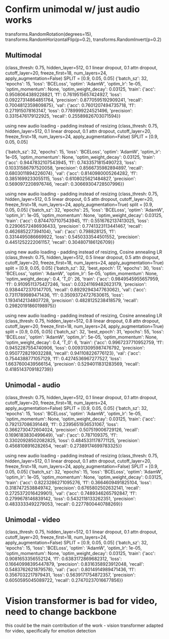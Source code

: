 # Confirm unimodal w/ just audio works

transforms.RandomRotation(degrees=15),
transforms.RandomHorizontalFlip(p=0.2),
transforms.RandomInvert(p=0.2)
## Multimodal 
(class_thresh: 0.75, hidden_layer=512, 0.1 linear dropout, 0.1 attn dropout, cutoff_layer=20, freeze_first=18, num_layers=24, apply_augmentation=False)
SPLIT = [0.9, 0.05, 0.05]
{'batch_sz': 32,
 'epochs': 15,
 'loss': 'BCELoss',
 'optim': 'AdamW',
 'optim_lr': 1e-05,
 'optim_momentum': None,
 'optim_weight_decay': 0.03125,
 'train': {'acc': 0.9508064389228821,
           'f1': 0.7619515657424927,
           'loss': 0.09227314864851764,
           'precision': 0.8770595192909241,
           'recall': 0.7004812359809875},
 'val': {'acc': 0.7601207494735718,
         'f1': 0.271915078163147,
         'loss': 0.7789999224521496,
         'precision': 0.3315476179122925,
         'recall': 0.25589826703071594}}

using new audio loading - padding instead of resizing
(class_thresh: 0.75, hidden_layer=512, 0.1 linear dropout, 0.1 attn dropout, cutoff_layer=20, freeze_first=18, num_layers=24, apply_augmentation=False)
SPLIT = [0.9, 0.05, 0.05]

{'batch_sz': 32,
 'epochs': 15,
 'loss': 'BCELoss',
 'optim': 'AdamW',
 'optim_lr': 1e-05,
 'optim_momentum': None,
 'optim_weight_decay': 0.03125,
 'train': {'acc': 0.9447832107543945,
           'f1': 0.7433571815490723,
           'loss': 0.10331586797520058,
           'precision': 0.8566735982894897,
           'recall': 0.6803011894226074},
 'val': {'acc': 0.8140980005264282,
         'f1': 0.3851699233055115,
         'loss': 0.6108025621484827,
         'precision': 0.5690972208976746,
         'recall': 0.30669304728507996}}

using new audio loading - padding instead of resizing
(class_thresh: 0.75, hidden_layer=512, 0.5 linear dropout, 0.5 attn dropout, cutoff_layer=20, freeze_first=18, num_layers=24, apply_augmentation=True)
split = [0.9, 0.05, 0.05]
{'batch_sz': 32,
 'epochs': 25,
 'loss': 'BCELoss',
 'optim': 'AdamW',
 'optim_lr': 1e-05,
 'optim_momentum': None,
 'optim_weight_decay': 0.03125,
 'train': {'acc': 0.8744707107543945,
           'f1': 0.5516762137413025,
           'loss': 0.22906572486936433,
           'precision': 0.7741323113441467,
           'recall': 0.462685227394104},
 'val': {'acc': 0.798828125,
         'f1': 0.3314495086669922,
         'loss': 0.5450333544501552,
         'precision': 0.4451252222061157,
         'recall': 0.304807186126709}}

using new audio loading - padding instead of resizing, Cosine annealing LR
(class_thresh: 0.75, hidden_layer=512, 0.5 linear dropout, 0.5 attn dropout, cutoff_layer=20, freeze_first=18, num_layers=24, apply_augmentation=True)
split = [0.9, 0.05, 0.05]
{'batch_sz': 32,
 'best_epoch': 17,
 'epochs': 30,
 'loss': 'BCELoss',
 'optim': 'AdamW',
 'optim_lr': 5e-05,
 'optim_momentum': None,
 'optim_weight_decay': 0.4,
 'T_0': 26,
 'train': {'acc': 0.9849545955657959,
           'f1': 0.9109511375427246,
           'loss': 0.03241169482623179,
           'precision': 0.9384472370147705,
           'recall': 0.8929294347763062},
 'val': {'acc': 0.7311789989471436,
         'f1': 0.35093724727630615,
         'loss': 1.1934142134807728,
         'precision': 0.4828125238418579,
         'recall': 0.29820191860198975}}


using new audio loading - padding instead of resizing, Cosine annealing LR
(class_thresh: 0.75, hidden_layer=512, 0.8 linear dropout, 0.8 attn dropout, cutoff_layer=20, freeze_first=18, num_layers=24, apply_augmentation=True)
split = [0.9, 0.05, 0.05]
{'batch_sz': 32,
 'best_epoch': 31,
 'epochs': 55,
 'loss': 'BCELoss',
 'optim': 'AdamW',
 'optim_lr': 5e-05,
 'optim_momentum': None,
 'optim_weight_decay': 0.4,
 'T_0': 6,
 'train': {'acc': 0.9967237710952759,
           'f1': 0.9452287554740906,
           'loss': 0.009313095987476792,
           'precision': 0.9507728219032288,
           'recall': 0.941108226776123},
 'val': {'acc': 0.7544388771057129,
         'f1': 0.4274536967277527,
         'loss': 1.6637600439566154,
         'precision': 0.5294011831283569,
         'recall': 0.4185143709182739}}

## Unimodal - audio
(class_thresh: 0.75, hidden_layer=512, 0.1 linear dropout, 0.1 attn dropout, cutoff_layer=20, freeze_first=18, num_layers=24, apply_augmentation=False)
SPLIT = [0.9, 0.05, 0.05]
{'batch_sz': 32,
 'epochs': 15,
 'loss': 'BCELoss',
 'optim': 'AdamW',
 'optim_lr': 1e-05,
 'optim_momentum': None,
 'optim_weight_decay': 0.03125,
 'train': {'acc': 0.792137086391449,
           'f1': 0.2395651936531067,
           'loss': 0.3662730472604024,
           'precision': 0.507519006729126,
           'recall': 0.1696183830499649},
 'val': {'acc': 0.787109375,
         'f1': 0.33020928502082825,
         'loss': 0.4845331178771125,
         'precision': 0.4568108916282654,
         'recall': 0.27389174699783325}}

using new audio loading - padding instead of resizing
(class_thresh: 0.75, hidden_layer=512, 0.1 linear dropout, 0.1 attn dropout, cutoff_layer=20, freeze_first=18, num_layers=24, apply_augmentation=False)
SPLIT = [0.9, 0.05, 0.05]
{'batch_sz': 32,
 'epochs': 15,
 'loss': 'BCELoss',
 'optim': 'AdamW',
 'optim_lr': 1e-05,
 'optim_momentum': None,
 'optim_weight_decay': 0.03125,
 'train': {'acc': 0.8223286271095276,
           'f1': 0.3664609491825104,
           'loss': 0.3187472538849742,
           'precision': 0.6765802502632141,
           'recall': 0.2725372016429901},
 'val': {'acc': 0.7489346265792847,
         'f1': 0.2799678146839142,
         'loss': 0.5432118133262351,
         'precision': 0.4833333492279053,
         'recall': 0.2277800440788269}}



## Unimodal - video
(class_thresh: 0.75, hidden_layer=512, 0.1 linear dropout, 0.1 attn dropout, cutoff_layer=20, freeze_first=18, num_layers=24, apply_augmentation=False)
SPLIT = [0.9, 0.05, 0.05]
{'batch_sz': 32,
 'epochs': 15,
 'loss': 'BCELoss',
 'optim': 'AdamW',
 'optim_lr': 1e-05,
 'optim_momentum': None,
 'optim_weight_decay': 0.03125,
 'train': {'acc': 0.9081653356552124,
           'f1': 0.6383172869682312,
           'loss': 0.16640998395447879,
           'precision': 0.8316358923912048,
           'recall': 0.5483762621879578},
 'val': {'acc': 0.8014914989471436,
         'f1': 0.3567032217979431,
         'loss': 0.5639171754872357,
         'precision': 0.6050595045089722,
         'recall': 0.27470237016677856}}

# Vision transformer is bad for video, need to change backbone
this could be the main contribution of the work - vision transformer adapted for video, 
specifically for emotion detection 